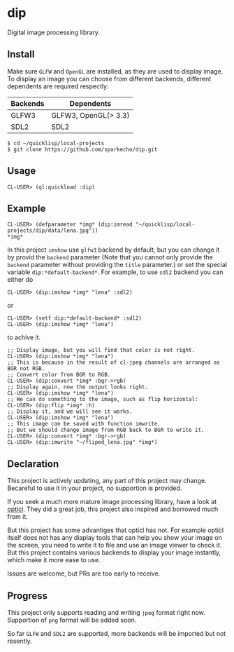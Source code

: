 # dip
Digital image processing library.

## Install
Make sure `GLFW` and `OpenGL` are installed, as they are used to display image.
To display an image you can choose from different backends, different dependents are required respectly:

| Backends | Dependents           |
| -------- |--------------------- |
| GLFW3    | GLFW3, OpenGL(> 3.3) |
| SDL2     | SDL2                 |

``` shell
$ cd ~/quicklisp/local-projects
$ git clone https://github.com/sparkecho/dip.git
```

## Usage

``` common-lisp
CL-USER> (ql:quickload :dip)
```

## Example

``` common-lisp
CL-USER> (defparameter *img* (dip:imread "~/quicklisp/local-projects/dip/data/lena.jpg"))
*img*

```

In this project `imshow` use `glfw3` backend by default, but you can change it by provid the `backend` parameter (Note that you cannot only provide the `backend` parameter without providing the `title` parameter.) or set the special variable `dip:*default-backend*`.
For example, to use `sdl2` backend you can either do

``` common-lisp
CL-USER> (dip:imshow *img* "lena" :sdl2)
```
or

``` common-lisp
CL-USER> (setf dip:*default-backend* :sdl2)
CL-USER> (dip:imshow *img* "lena")
```
to achive it.
``` common-lisp
;; Display image, but you will find that color is not right.
CL-USER> (dip:imshow *img* "lena")
;; This is because in the result of cl-jpeg channels are arranged as BGR not RGB.
;; Convert color from BGR to RGB.
CL-USER> (dip:convert *img* :bgr->rgb)
;; Display again, now the output looks right.
CL-USER> (dip:imshow *img* "lena")
;; We can do something to the image, such as flip horizontal:
CL-USER> (dip:flip *img* :h)
;; Display it, and we will see it works.
CL-USER> (dip:imshow *img* "lena")
;; This image can be saved with function imwrite.
;; But we should change image from RGB back to BGR to write it.
CL-USER> (dip:convert *img* :bgr->rgb)
CL-USER> (dip:imwrite "~/fliped_lena.jpg" *img*)
```
## Declaration
This project is actively updating, any part of this project may change. Becareful to use it in your project, no supportion is provided.

If you seek a much more mature image processing library, have a look at [opticl](https://github.com/slyrus/opticl).
They did a great job, this project also inspired and borrowed much from it.

But this project has some advantiges that opticl has not. For example opticl itself does not has any diaplay tools that can help you
show your image on the screen, you need to write it to file and use an image viewer to check it. But this project contains various
backends to display your image instantly, which make it more ease to use.

Issues are welcome, but PRs are too early to receive.

## Progress
This project only supports reading and writing `jpeg` format right now. Supportion of `png` format will be added soon.

So far `GLFW` and `SDL2` are supported, more backends will be imported but not resently.
